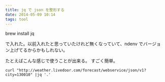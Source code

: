 ```yaml
---
title: jq で json を整形する
date: 2014-05-09 10:14
tags: tool
---
```


brew install jq

で入れた。以前入れたと思っていたけれど無くなっていて、ndenv でバージョン上げてるからかもしれない。

たとえばこんな感じで使うことが出来る。
すごく簡単。

    curl "http://weather.livedoor.com/forecast/webservice/json/v1?city=130010" |jq '.'

